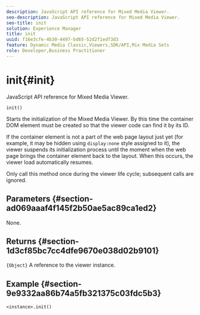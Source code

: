 ```yaml
---
description: JavaScript API reference for Mixed Media Viewer.
seo-description: JavaScript API reference for Mixed Media Viewer.
seo-title: init
solution: Experience Manager
title: init
uuid: f16e3cfe-4b30-4497-bd65-52d2f1edf3d3
feature: Dynamic Media Classic,Viewers,SDK/API,Mix Media Sets
role: Developer,Business Practitioner
---
```


# init{#init}

JavaScript API reference for Mixed Media Viewer.

 `init()`

Starts the initialization of the Mixed Media Viewer. By this time the container DOM element must be created so that the viewer code can find it by its ID.

If the container element is not a part of the web page layout just yet (for example, it may be hidden using `display:none` style assigned to it), the viewer suspends its initialization process until the moment when the web page brings the container element back to the layout. When this occurs, the viewer load automatically resumes.

Only call this method once during the viewer life cycle; subsequent calls are ignored.

## Parameters {#section-ad069aaaf4f145f2b50ae5ac89ca1ed2}

None.

## Returns {#section-1d3cf85bc7cc4dfe9670e038d02b9101}

`{Object}` A reference to the viewer instance.

## Example {#section-9e9332aa86b74a5fb321375c03fdc5b3}

```
<instance>.init()
```

